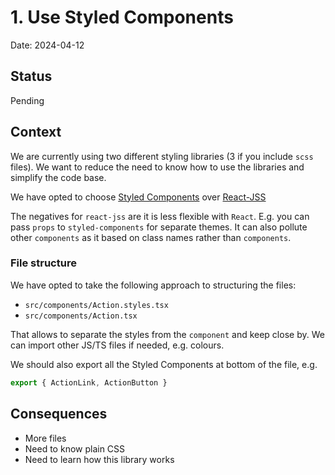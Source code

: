 # 1. Use Styled Components

Date: 2024-04-12

## Status

Pending

## Context

We are currently using two different styling libraries (3 if you include `scss` files). We want to reduce the need to
know how to use the libraries and simplify the code base.

We have opted to choose [Styled Components](https://styled-components.com/) over
[React-JSS](https://cssinjs.org/react-jss/?v=v10.10.0)

The negatives for `react-jss` are it is less flexible with `React`. E.g. you can pass `props` to `styled-components`
for separate themes. It can also pollute other `components` as it based on class names rather than `components`.

### File structure

We have opted to take the following approach to structuring the files:

* `src/components/Action.styles.tsx`
* `src/components/Action.tsx`

That allows to separate the styles from the `component` and keep close by. We can import other JS/TS files if needed,
e.g. colours.

We should also export all the Styled Components at bottom of the file, e.g.

```TypeScript
export { ActionLink, ActionButton }
```

## Consequences

* More files
* Need to know plain CSS
* Need to learn how this library works
